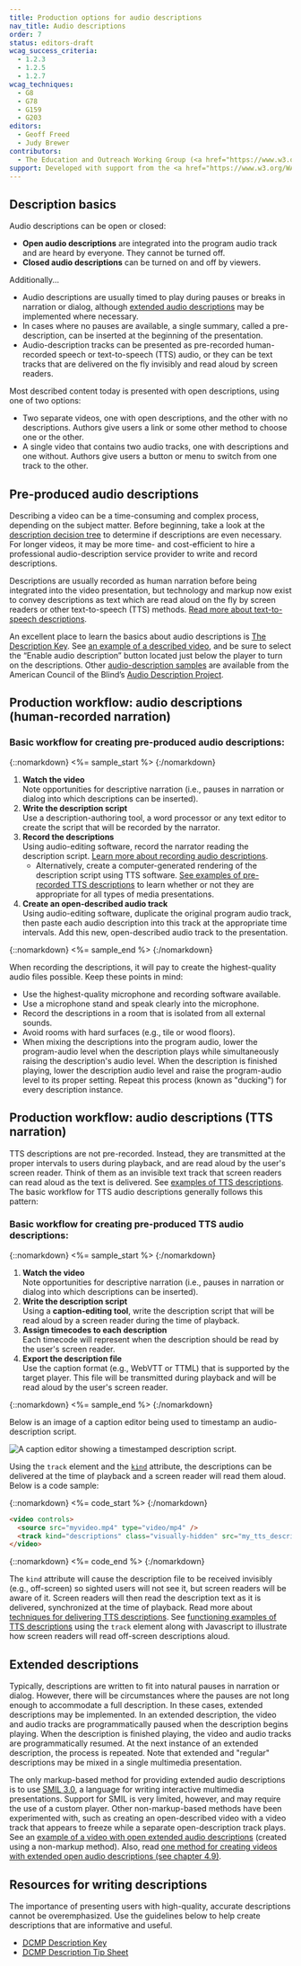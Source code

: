 ```yaml
---
title: Production options for audio descriptions
nav_title: Audio descriptions
order: 7
status: editors-draft
wcag_success_criteria:
  - 1.2.3
  - 1.2.5
  - 1.2.7
wcag_techniques:
  - G8
  - G78
  - G159
  - G203
editors:
  - Geoff Freed
  - Judy Brewer
contributors:
  - The Education and Outreach Working Group (<a href="https://www.w3.org/WAI/EO/">EOWG</a>)
support: Developed with support from the <a href="https://www.w3.org/WAI/WCAGTA/">U.S. Access Board, WCAG TA Project</a>
---
```


## Description basics

Audio descriptions can be open or closed:

-   **Open audio descriptions** are integrated into the program audio
    track and are heard by everyone. They cannot be turned off.
-   **Closed audio descriptions** can be turned on and off by viewers.

Additionally...

-   Audio descriptions are usually timed to play during pauses or breaks
    in narration or dialog, although [extended audio
    descriptions](#ext_dx) may be implemented where necessary.
-   In cases where no pauses are available, a single summary, called a
    pre-description, can be inserted at the beginning of the
    presentation.
-   Audio-description tracks can be presented as pre-recorded
    human-recorded speech or text-to-speech (TTS) audio, or they can be
    text tracks that are delivered on the fly invisibly and read aloud
    by screen readers.

Most described content today is presented with open descriptions, using
one of two options:

-   Two separate videos, one with open descriptions, and the other with
    no descriptions. Authors give users a link or some other method to
    choose one or the other.
-   A single video that contains two audio tracks, one with descriptions
    and one without. Authors give users a button or menu to switch from
    one track to the other.

## Pre-produced audio descriptions

Describing a video can be a time-consuming and complex process,
depending on the subject matter. Before beginning, take a look at the
[description decision tree](decision-tree.html) to determine if descriptions are
even necessary. For longer videos, it may be more time- and
cost-efficient to hire a professional audio-description service provider
to write and record descriptions.

Descriptions are usually recorded as human narration before being
integrated into the video presentation, but technology and markup now
exist to convey descriptions as text which are read aloud on the fly by
screen readers or other text-to-speech (TTS) methods. [Read more about
text-to-speech descriptions](#production-workflow-audio-descriptions-tts-narration).

An excellent place to learn the basics about audio descriptions is [The
Description Key](http://www.descriptionkey.org/). See [an
example of a described
video](https://www.w3.org/WAI/perspectives/captions.html), and be sure
to select the “Enable audio description” button located just below the
player to turn on the descriptions. Other [audio-description
samples](http://www.acb.org/adp/samples.html) are available from the
American Council of the Blind’s [Audio Description
Project](http://www.acb.org/adp/).


## Production workflow: audio descriptions (human-recorded narration)

### Basic workflow for creating pre-produced audio descriptions:

{::nomarkdown}
<%= sample_start %>
{:/nomarkdown}

1. **Watch the video**<br>
    Note opportunities for descriptive narration (i.e., pauses in
    narration or dialog into which descriptions can be inserted).
2. **Write the description script**<br>
    Use a description-authoring tool, a word processor or any text
    editor to create the script that will be recorded by the narrator.
3. **Record the descriptions**<br>
    Using audio-editing software, record the narrator reading the
    description script. [Learn more about recording audio
    descriptions](http://www.descriptionkey.org/technical_issues.html).
    -   Alternatively, create a computer-generated rendering of the
        description script using TTS software. [See examples of
        pre-recorded TTS descriptions](http://ncamftp.wgbh.org/ibm/dvs/)
        to learn whether or not they are appropriate for all types of
        media presentations.
4. **Create an open-described audio track**<br>
    Using audio-editing software, duplicate the original program audio
    track, then paste each audio description into this track at the
    appropriate time intervals. Add this new, open-described audio track
    to the presentation.

{::nomarkdown}
<%= sample_end %>
{:/nomarkdown}


When recording the descriptions, it will pay to create the
highest-quality audio files possible. Keep these points in mind:

-   Use the highest-quality microphone and recording software available.
-   Use a microphone stand and speak clearly into the microphone.
-   Record the descriptions in a room that is isolated from all external
    sounds.
-   Avoid rooms with hard surfaces (e.g., tile or wood floors).
-   When mixing the descriptions into the program audio, lower the
    program-audio level when the description plays while simultaneously
    raising the description's audio level. When the description is
    finished playing, lower the description audio level and raise the
    program-audio level to its proper setting. Repeat this process
    (known as "ducking") for every description instance.

## Production workflow: audio descriptions (TTS narration)

TTS descriptions are not pre-recorded. Instead, they are transmitted at
the proper intervals to users during playback, and are read aloud by the
user's screen reader. Think of them as an invisible text track that
screen readers can read aloud as the text is delivered. See [examples of
TTS descriptions](http://ncamftp.wgbh.org/ibm/dvs/). The basic workflow
for TTS audio descriptions generally follows this pattern:

### Basic workflow for creating pre-produced TTS audio descriptions:

{::nomarkdown}
<%= sample_start %>
{:/nomarkdown}

1. **Watch the video**<br>
    Note opportunities for descriptive narration (i.e., pauses in
    narration or dialog into which descriptions can be inserted).
2. **Write the description script**<br>
    Using a **caption-editing tool**, write the description script that
    will be read aloud by a screen reader during the time of playback.
3. **Assign timecodes to each description**<br>
    Each timecode will represent when the description should be read by
    the user's screen reader.
4. **Export the description file**<br>
    Use the caption format (e.g., WebVTT or TTML) that is supported by
    the target player. This file will be transmitted during playback and
    will be read aloud by the user's screen reader.

{::nomarkdown}
<%= sample_end %>
{:/nomarkdown}

Below is an image of a caption editor being used to timestamp an audio-description script.

![A caption editor showing a timestamped description script.](dx_script.png)

<p>Using the <code>track</code> element and the <code><a href="https://html.spec.whatwg.org/multipage/embedded-content.html#text-track-kind">kind</a></code> attribute, the descriptions can be delivered at the time of playback and a screen reader will read them aloud. Below is a code sample:</p>

{::nomarkdown}
<%= code_start %>
{:/nomarkdown}

~~~html
<video controls>
  <source src="myvideo.mp4" type="video/mp4" />
  <track kind="descriptions" class="visually-hidden" src="my_tts_descriptions.vtt" srclang="en" label="Descriptions" />
</video>
~~~

{::nomarkdown}
<%= code_end %>
{:/nomarkdown}

The `kind` attribute will cause the description file to be received invisibly (e.g., off-screen) so sighted users will not see it, but screen readers will be aware of it. Screen readers will then read the description text as it is delivered, synchronized at the time of playback. Read more about [techniques for delivering TTS descriptions](https://www.w3.org/WAI/GL/wiki/Using_the_track_element_to_provide_audio_descriptions). See [functioning examples of TTS descriptions](http://ncamftp.wgbh.org/ibm/dvs/#videos) using the `track` element along with Javascript to illustrate how screen readers will read off-screen descriptions aloud.

## Extended descriptions

Typically, descriptions are written to fit into natural pauses in narration or dialog. However, there will be circumstances where the pauses are not long enough to accommodate a full description. In these cases, extended descriptions may be implemented. In an extended description, the video and audio tracks are programmatically paused when the description begins playing. When the description is finished playing, the video and audio tracks are programmatically resumed. At the next instance of an extended description, the process is repeated. Note that extended and "regular" descriptions may be mixed in a single multimedia presentation.

The only markup-based method for providing extended audio descriptions is to use [SMIL 3.0](https://www.w3.org/TR/SMIL3/), a language for writing interactive multimedia presentations. Support for SMIL is very limited, however, and may require the use of a custom player. Other non-markup-based methods have been experimented with, such as creating an open-described video with a video track that appears to freeze while a separate open-description track plays. See an [example of a video with open extended audio descriptions](https://mass.pbslearningmedia.org/resource/tdc02.sci.life.reg.deathvall/teri-and-jairus-biome-buddies/na/) (created using a non-markup method). Also, read [one method for creating videos with extended open audio descriptions (see chapter 4.9)](http://ncam.wgbh.org/file_download/103).</p>

## Resources for writing descriptions

The importance of presenting users with high-quality, accurate descriptions cannot be overemphasized. Use the guidelines below to help create descriptions that are informative and useful.

-  [<abbr title="Described and Captioned Media Program">DCMP</abbr> Description Key](http://www.descriptionkey.org/how_to_describe.html)
-  [<abbr title="Described and Captioned Media Program">DCMP</abbr> Description Tip Sheet](https://www.dcmp.org/ai/227/)
